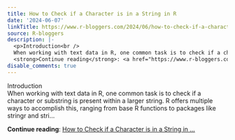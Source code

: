 ```yaml
---
title: How to Check if a Character is in a String in R
date: '2024-06-07'
linkTitle: https://www.r-bloggers.com/2024/06/how-to-check-if-a-character-is-in-a-string-in-r/
source: R-bloggers
description: |-
  <p>Introduction<br />
  When working with text data in R, one common task is to check if a character or substring is present within a larger string. R offers multiple ways to accomplish this, ranging from base R functions to packages like stringr and stri...</p>
  <strong>Continue reading</strong>: <a href="https://www.r-bloggers.com/2024/06/how-to-check-if-a-character-is-in-a-string-in-r/">How to Check if a Character is in a String in ...
disable_comments: true
---
```

<p>Introduction<br />
When working with text data in R, one common task is to check if a character or substring is present within a larger string. R offers multiple ways to accomplish this, ranging from base R functions to packages like stringr and stri...</p>
<strong>Continue reading</strong>: <a href="https://www.r-bloggers.com/2024/06/how-to-check-if-a-character-is-in-a-string-in-r/">How to Check if a Character is in a String in ...